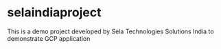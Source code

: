 # selaindiaproject

This is a demo project developed by Sela Technologies Solutions India to demonstrate GCP application
